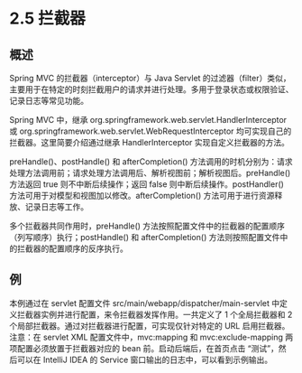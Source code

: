 # 2.5 拦截器

## 概述

Spring MVC 的拦截器（interceptor）与 Java Servlet 的过滤器（filter）类似，主要用于在特定的时刻拦截用户的请求并进行处理。多用于登录状态或权限验证、记录日志等常见功能。

Spring MVC 中，继承 org.springframework.web.servlet.HandlerInterceptor 或 org.springframework.web.servlet.WebRequestInterceptor 均可实现自己的拦截器。这里简要介绍通过继承 HandlerInterceptor 实现自定义拦截器的方法。

preHandle()、postHandle() 和 afterCompletion() 方法调用的时机分别为：请求处理方法调用前；请求处理方法调用后、解析视图前；解析视图后。preHandle() 方法返回 true 则不中断后续操作；返回 false 则中断后续操作。postHandler() 方法可用于对模型和视图加以修改。afterCompletion() 方法可用于进行资源释放、记录日志等工作。

多个拦截器共同作用时，preHandle() 方法按照配置文件中的拦截器的配置顺序（列写顺序）执行；postHandle() 和 afterCompletion() 方法则按照配置文件中的拦截器的配置顺序的反序执行。

## 例

本例通过在 servlet 配置文件 src/main/webapp/dispatcher/main-servlet 中定义拦截器实例并进行配置，来令拦截器发挥作用。一共定义了 1 个全局拦截器和 2 个局部拦截器。通过对拦截器进行配置，可实现仅针对特定的 URL 启用拦截器。注意：在 servlet XML 配置文件中，mvc:mapping 和 mvc:exclude-mapping 两项配置必须放置于拦截器对应的 bean 前。启动后端后，在首页点击 “测试”，然后可以在 IntelliJ IDEA 的 Service 窗口输出的日志中，可以看到示例输出。
